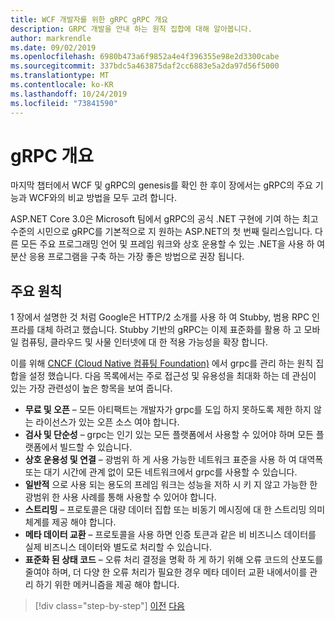 ```yaml
---
title: WCF 개발자를 위한 gRPC gRPC 개요
description: GRPC 개발을 안내 하는 원칙 집합에 대해 알아봅니다.
author: markrendle
ms.date: 09/02/2019
ms.openlocfilehash: 6980b473a6f9852a4e4f396355e98e2d3300cabe
ms.sourcegitcommit: 337bdc5a463875daf2cc6883e5a2da97d56f5000
ms.translationtype: MT
ms.contentlocale: ko-KR
ms.lasthandoff: 10/24/2019
ms.locfileid: "73841590"
---
```

# <a name="grpc-overview"></a>gRPC 개요

마지막 챕터에서 WCF 및 gRPC의 genesis를 확인 한 후이 장에서는 gRPC의 주요 기능과 WCF와의 비교 방법을 모두 고려 합니다.

ASP.NET Core 3.0은 Microsoft 팀에서 gRPC의 공식 .NET 구현에 기여 하는 최고 수준의 시민으로 gRPC를 기본적으로 지 원하는 ASP.NET의 첫 번째 릴리스입니다. 다른 모든 주요 프로그래밍 언어 및 프레임 워크와 상호 운용할 수 있는 .NET을 사용 하 여 분산 응용 프로그램을 구축 하는 가장 좋은 방법으로 권장 됩니다.

## <a name="key-principles"></a>주요 원칙

1 장에서 설명한 것 처럼 Google은 HTTP/2 소개를 사용 하 여 Stubby, 범용 RPC 인프라를 대체 하려고 했습니다. Stubby 기반의 gRPC는 이제 표준화를 활용 하 고 모바일 컴퓨팅, 클라우드 및 사물 인터넷에 대 한 적용 가능성을 확장 합니다.

이를 위해 [CNCF (Cloud Native 컴퓨팅 Foundation)](https://www.cncf.io/) 에서 grpc를 관리 하는 원칙 집합을 설정 했습니다. 다음 목록에서는 주로 접근성 및 유용성을 최대화 하는 데 관심이 있는 가장 관련성이 높은 항목을 보여 줍니다.

- **무료 및 오픈** – 모든 아티팩트는 개발자가 grpc를 도입 하지 못하도록 제한 하지 않는 라이선스가 있는 오픈 소스 여야 합니다.
- **검사 및 단순성** – grpc는 인기 있는 모든 플랫폼에서 사용할 수 있어야 하며 모든 플랫폼에서 빌드할 수 있습니다.
- **상호 운용성 및 연결** – 광범위 하 게 사용 가능한 네트워크 표준을 사용 하 여 대역폭 또는 대기 시간에 관계 없이 모든 네트워크에서 grpc를 사용할 수 있습니다.
- **일반적** 으로 사용 되는 용도의 프레임 워크는 성능을 저하 시 키 지 않고 가능한 한 광범위 한 사용 사례를 통해 사용할 수 있어야 합니다.
- **스트리밍** – 프로토콜은 대량 데이터 집합 또는 비동기 메시징에 대 한 스트리밍 의미 체계를 제공 해야 합니다.
- **메타 데이터 교환** – 프로토콜을 사용 하면 인증 토큰과 같은 비 비즈니스 데이터를 실제 비즈니스 데이터와 별도로 처리할 수 있습니다.
- **표준화 된 상태 코드** – 오류 처리 결정을 명확 하 게 하기 위해 오류 코드의 산포도를 줄여야 하며, 더 다양 한 오류 처리가 필요한 경우 메타 데이터 교환 내에서이를 관리 하기 위한 메커니즘을 제공 해야 합니다.

>[!div class="step-by-step"]
>[이전](introduction.md)
>[다음](approach.md)
